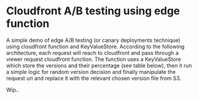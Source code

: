 # Cloudfront A/B testing using edge function

A simple demo of edge A/B testing (or canary deployments technique) using cloudfront function and KeyValueStore.
According to the following architecture, each request will reach to cloudfront and pass through a viewer request
cloudfront function. The function uses a KeyValueStore which store the versions and their percentage (see table below),
then it run a simple logic for random version decision and finally manipulate the request uri and replace it with the
relevant chosen version file from S3.

Wip..
